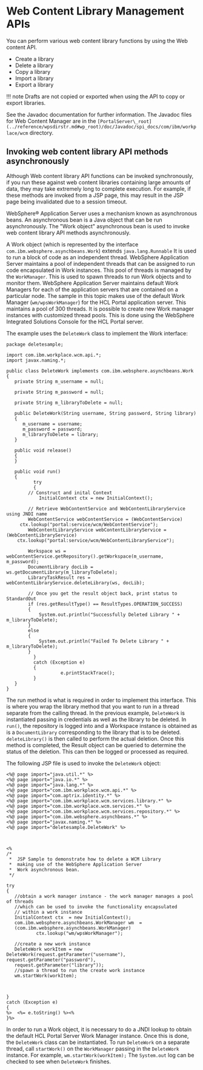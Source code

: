 # Web Content Library Management APIs

You can perform various web content library functions by using the Web content API.

-   Create a library
-   Delete a library
-   Copy a library
-   Import a library
-   Export a library

!!! note
   Drafts are not copied or exported when using the API to copy or export libraries.

See the Javadoc documentation for further information. The Javadoc files for Web Content Manager are in the `[PortalServer\_root](../reference/wpsdirstr.md#wp_root)/doc/Javadoc/spi_docs/com/ibm/workplace/wcm` directory.

## Invoking web content library API methods asynchronously

Although Web content library API functions can be invoked synchronously, if you run these against web content libraries containing large amounts of data, they may take extremely long to complete execution. For example, if these methods are invoked from a JSP page, this may result in the JSP page being invalidated due to a session timeout.

WebSphere® Application Server uses a mechanism known as asynchronous beans. An asynchronous bean is a Java object that can be run asynchronously. The "Work object" asynchronous bean is used to invoke web content library API methods asynchronously.

A Work object \(which is represented by the interface `com.ibm.websphere.asynchbeans.Work`\) extends `java.lang.Runnable` It is used to run a block of code as an independent thread. WebSphere Application Server maintains a pool of independent threads that can be assigned to run code encapsulated in Work instances. This pool of threads is managed by the `WorkManager`. This is used to spawn threads to run Work objects and to monitor them. WebSphere Application Server maintains default Work Managers for each of the application servers that are contained on a particular node. The sample in this topic makes use of the default Work Manager \(`wm/wpsWorkManager`\) for the HCL Portal application server. This maintains a pool of 300 threads. It is possible to create new Work manager instances with customized thread pools. This is done using the WebSphere Integrated Solutions Console for the HCL Portal server.

The example uses the `DeleteWork` class to implement the Work interface:

```
package deletesample;

import com.ibm.workplace.wcm.api.*;
import javax.naming.*;

public class DeleteWork implements com.ibm.websphere.asynchbeans.Work
{
   private String m_username = null;
   
   private String m_password = null;
   
   private String m_libraryToDelete = null;

   public DeleteWork(String username, String password, String library)
   {
      m_username = username;
      m_password = password;
      m_libraryToDelete = library;
   }
   
   public void release()
   {
   }     

   public void run()
   {
	      try
	      {
		// Construct and inital Context
	    	InitialContext ctx = new InitialContext();

		// Retrieve WebContentService and WebContentLibraryService using JNDI name
		WebContentService webContentService = (WebContentService) 
     ctx.lookup("portal:service/wcm/WebContentService");
		WebContentLibraryService webContentLibraryService = (WebContentLibraryService) 
    ctx.lookup("portal:service/wcm/WebContentLibraryService");

		Workspace ws = webContentService.getRepository().getWorkspace(m_username, m_password);
		DocumentLibrary docLib = ws.getDocumentLibrary(m_libraryToDelete);
		LibraryTaskResult res = webContentLibraryService.deleteLibrary(ws, docLib);

		// Once you get the result object back, print status to StandardOut
		if (res.getResultType() == ResultTypes.OPERATION_SUCCESS)
		{
			System.out.println("Successfully Deleted Library " + m_libraryToDelete);
		}
		else
		{
			System.out.println("Failed To Delete Library " + m_libraryToDelete);
		}
	      }
	      catch (Exception e)
	      {
	                e.printStackTrace();
	      }
   }
}
```

The run method is what is required in order to implement this interface. This is where you wrap the library method that you want to run in a thread separate from the calling thread. In the previous example, `DeleteWork` is instantiated passing in credentials as well as the library to be deleted. In `run()`, the repository is logged into and a Workspace instance is obtained as is a `DocumentLibrary` corresponding to the library that is to be deleted. `deleteLibrary()` is then called to perform the actual deletion. Once this method is completed, the Result object can be queried to determine the status of the deletion. This can then be logged or processed as required.

The following JSP file is used to invoke the `DeleteWork` object:

```
<%@ page import="java.util.*" %>
<%@ page import="java.io.*" %>
<%@ page import="java.lang.*" %>
<%@ page import="com.ibm.workplace.wcm.api.*" %>
<%@ page import="com.aptrix.identity.*" %>
<%@ page import="com.ibm.workplace.wcm.services.library.*" %>
<%@ page import="com.ibm.workplace.wcm.services.*" %>
<%@ page import="com.ibm.workplace.wcm.services.repository.*" %>
<%@ page import="com.ibm.websphere.asynchbeans.*" %> 
<%@ page import="javax.naming.*" %> 
<%@ page import="deletesample.DeleteWork" %> 



<%
/*
 *  JSP Sample to demonstrate how to delete a WCM Library 
 *  making use of the WebSphere Application Server
 *  Work asynchronous bean. 
 */

try 
{
   //obtain a work manager instance - the work manager manages a pool of threads 
   //which can be used to invoke the functionality encapsulated
   // within a work instance
   InitialContext ctx  = new InitialContext();
   com.ibm.websphere.asynchbeans.WorkManager wm  =
   (com.ibm.websphere.asynchbeans.WorkManager)
	       ctx.lookup("wm/wpsWorkManager");

   //create a new work instance
   DeleteWork workItem = new DeleteWork(request.getParameter("username"), request.getParameter("password"), 
   request.getParameter("library")); 
   //spawn a thread to run the create work instance
   wm.startWork(workItem);
    
     
		
} 
catch (Exception e)  
{
%>  <%= e.toString() %><%
}%>

```

In order to run a Work object, it is necessary to do a JNDI lookup to obtain the default HCL Portal Server Work Manager instance. Once this is done, the `DeleteWork` class can be instantiated. To run `DeleteWork` on a separate thread, call `startWork()` on the `WorkManager` passing in the `DeleteWork` instance. For example, `wm.startWork(workItem);` The `System.out` log can be checked to see when `DeleteWork` finishes.


